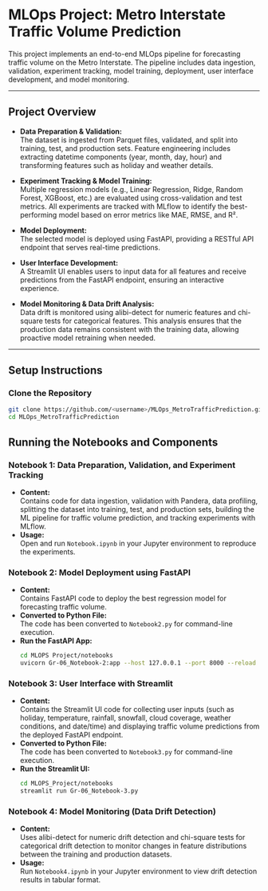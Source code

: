 # MLOps Project: Metro Interstate Traffic Volume Prediction

This project implements an end-to-end MLOps pipeline for forecasting traffic volume on the Metro Interstate. The pipeline includes data ingestion, validation, experiment tracking, model training, deployment, user interface development, and model monitoring.

---

## Project Overview

- **Data Preparation & Validation:**  
  The dataset is ingested from Parquet files, validated, and split into training, test, and production sets. Feature engineering includes extracting datetime components (year, month, day, hour) and transforming features such as holiday and weather details.

- **Experiment Tracking & Model Training:**  
  Multiple regression models (e.g., Linear Regression, Ridge, Random Forest, XGBoost, etc.) are evaluated using cross-validation and test metrics. All experiments are tracked with MLflow to identify the best-performing model based on error metrics like MAE, RMSE, and R².

- **Model Deployment:**  
  The selected model is deployed using FastAPI, providing a RESTful API endpoint that serves real-time predictions.

- **User Interface Development:**  
  A Streamlit UI enables users to input data for all features and receive predictions from the FastAPI endpoint, ensuring an interactive experience.

- **Model Monitoring & Data Drift Analysis:**  
  Data drift is monitored using alibi-detect for numeric features and chi-square tests for categorical features. This analysis ensures that the production data remains consistent with the training data, allowing proactive model retraining when needed.

---

## Setup Instructions

### Clone the Repository

```bash
git clone https://github.com/<username>/MLOps_MetroTrafficPrediction.git
cd MLOps_MetroTrafficPrediction
```
## Running the Notebooks and Components

### Notebook 1: Data Preparation, Validation, and Experiment Tracking
- **Content:**  
  Contains code for data ingestion, validation with Pandera, data profiling, splitting the dataset into training, test, and production sets, building the ML pipeline for traffic volume prediction, and tracking experiments with MLflow.
- **Usage:**  
  Open and run `Notebook.ipynb` in your Jupyter environment to reproduce the experiments.

### Notebook 2: Model Deployment using FastAPI
- **Content:**  
  Contains FastAPI code to deploy the best regression model for forecasting traffic volume.
- **Converted to Python File:**  
  The code has been converted to `Notebook2.py` for command-line execution.
- **Run the FastAPI App:**
  ```bash
  cd MLOPS Project/notebooks
  uvicorn Gr-06_Notebook-2:app --host 127.0.0.1 --port 8000 --reload
  ```
### Notebook 3: User Interface with Streamlit
- **Content:**  
  Contains the Streamlit UI code for collecting user inputs (such as holiday, temperature, rainfall, snowfall, cloud coverage, weather conditions, and date/time) and displaying traffic volume predictions from the deployed FastAPI endpoint.
- **Converted to Python File:**  
  The code has been converted to `Notebook3.py` for command-line execution.
- **Run the Streamlit UI:**
  ```bash
  cd MLOPS_Project/notebooks
  streamlit run Gr-06_Notebook-3.py
     ```
### Notebook 4: Model Monitoring (Data Drift Detection)
- **Content:**  
  Uses alibi-detect for numeric drift detection and chi-square tests for categorical drift detection to monitor changes in feature distributions between the training and production datasets.
- **Usage:**  
  Run `Notebook4.ipynb` in your Jupyter environment to view drift detection results in tabular format.

